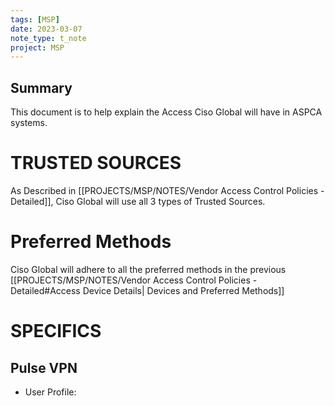 ```yaml
---
tags: [MSP]
date: 2023-03-07
note_type: t_note
project: MSP
---
```


## Summary
This document is to help explain the Access Ciso Global will have in ASPCA systems.

# TRUSTED SOURCES
As Described in [[PROJECTS/MSP/NOTES/Vendor Access Control Policies - Detailed]], Ciso Global will use all 3 types of Trusted Sources.

# Preferred Methods
Ciso Global will adhere to all the preferred methods in the previous [[PROJECTS/MSP/NOTES/Vendor Access Control Policies - Detailed#Access Device Details| Devices and Preferred Methods]]


# SPECIFICS
## Pulse VPN
* User Profile:
